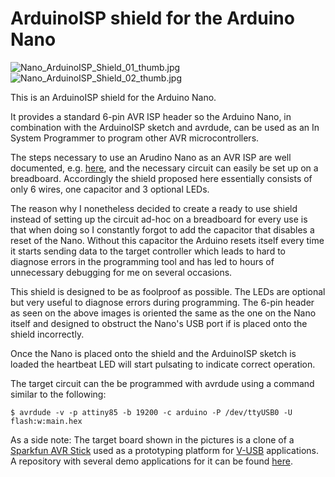 ArduinoISP shield for the Arduino Nano
======================================

![Nano_ArduinoISP_Shield_01_thumb.jpg](https://gitlab.com/tickelton/things/raw/master/Nano_ArduinoISP_Shield/Nano_ArduinoISP_Shield_01_thumb.jpg)
![Nano_ArduinoISP_Shield_02_thumb.jpg](https://gitlab.com/tickelton/things/raw/master/Nano_ArduinoISP_Shield/Nano_ArduinoISP_Shield_02_thumb.jpg)

This is an ArduinoISP shield for the Arduino Nano.

It provides a standard 6-pin AVR ISP header so the Arduino Nano, in combination
with the ArduinoISP sketch and avrdude, can be used as an In System Programmer
to program other AVR microcontrollers.

The steps necessary to use an Arudino Nano as an AVR ISP are well documented,
e.g. [here](https://learn.adafruit.com/arduino-tips-tricks-and-techniques/arduinoisp),
and the necessary circuit can easily be set up on a breadboard.
Accordingly the shield proposed here essentially consists of only 6 wires, one
capacitor and 3 optional LEDs.

The reason why I nonetheless decided to create a ready to use shield instead of
setting up the circuit ad-hoc on a breadboard for every use is that when doing
so I constantly forgot to add the capacitor that disables a reset of the Nano.
Without this capacitor the Arduino resets itself every time it starts
sending data to the target controller which leads to hard to diagnose errors in
the programming tool and has led to hours of unnecessary debugging for me on
several occasions.

This shield is designed to be as foolproof as possible.
The LEDs are optional but very useful to diagnose errors during programming.
The 6-pin header as seen on the above images is oriented the same as the one on
the Nano itself and designed to obstruct the Nano's USB port if is placed onto
the shield incorrectly.

Once the Nano is placed onto the shield and the ArduinoISP sketch is loaded
the heartbeat LED will start pulsating to indicate correct operation.

The target circuit can the be programmed with avrdude using a command similar
to the following:

    $ avrdude -v -p attiny85 -b 19200 -c arduino -P /dev/ttyUSB0 -U flash:w:main.hex


As a side note:
The target board shown in the pictures is a clone of a
[Sparkfun AVR Stick](https://www.sparkfun.com/products/retired/9147)
used as a prototyping platform for [V-USB](https://www.obdev.at/products/vusb/index.html)
applications. A repository with several demo applications for it can be found
[here](https://gitlab.com/tickelton/avr_stick_apps).


